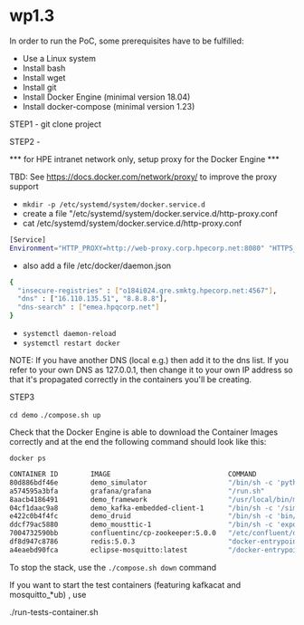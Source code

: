 # wp1.3

In order to run the PoC, some prerequisites have to be fulfilled:

- Use a Linux system
- Install bash
- Install wget
- Install git
- Install Docker Engine (minimal version 18.04)
- Install docker-compose (minimal version 1.23)

STEP1 - git clone project

STEP2 -

*** for HPE intranet network only, setup proxy for the Docker Engine ***

TBD: See https://docs.docker.com/network/proxy/ to improve the proxy support

- `mkdir -p /etc/systemd/system/docker.service.d`
- create a file "/etc/systemd/system/docker.service.d/http-proxy.conf
- cat /etc/systemd/system/docker.service.d/http-proxy.conf

```bash
[Service]
Environment="HTTP_PROXY=http://web-proxy.corp.hpecorp.net:8080" "HTTPS_PROXY=http://web-proxy.corp.hpecorp.net:8080" 

```
- also add a file /etc/docker/daemon.json

```bash
{
  "insecure-registries" : ["o184i024.gre.smktg.hpecorp.net:4567"],
  "dns" : ["16.110.135.51", "8.8.8.8"],
  "dns-search" : ["emea.hpqcorp.net"]
}

```

- `systemctl daemon-reload`
- `systemctl restart docker`

NOTE: If you have another DNS (local e.g.) then add it to the dns list. If you refer to your own DNS as 127.0.0.1, then change it to your own IP address so that it's propagated correctly in the containers you'll be creating.

STEP3

`cd demo`
`./compose.sh up`

Check that the Docker Engine is able to download the Container Images correctly and at the end the following command should look like this:

`docker ps`

```bash
CONTAINER ID        IMAGE                             COMMAND                  CREATED              STATUS              PORTS                                                                                                                                                                                            NAMES
80d886bdf46e        demo_simulator                    "/bin/sh -c 'python …"   About a minute ago   Up About a minute                                                                                                                                                                                                    demo_simulator_1_9a6b22522b2d
a574595a3bfa        grafana/grafana                   "/run.sh"                About a minute ago   Up About a minute   0.0.0.0:3000->3000/tcp                                                                                                                                                                           demo_grafana_1_f528a89706ba
8aacb4186491        demo_framework                    "/usr/local/bin/mvn-…"   About a minute ago   Up About a minute   0.0.0.0:8080->8080/tcp                                                                                                                                                                           demo_framework_1_8ed2f59fa8a8
04cf1daac9a8        demo_kafka-embedded-client-1      "/bin/sh -c '/simul …"   About a minute ago   Up About a minute                                                                                                                                                                                                    demo_kafka-embedded-client-1_1_bcd92305d026
e422c0b4f4fc        demo_druid                        "/bin/sh -c 'bin/sup…"   About a minute ago   Up About a minute   0.0.0.0:1527->1527/tcp, 0.0.0.0:3306->3306/tcp, 0.0.0.0:8200->8200/tcp, 0.0.0.0:9095->9095/tcp, 0.0.0.0:8181->8081/tcp, 0.0.0.0:8182->8082/tcp, 0.0.0.0:8183->8083/tcp, 0.0.0.0:8190->8090/tcp   demo_druid_1_16899f5fe221
ddcf79ac5880        demo_mousttic-1                   "/bin/sh -c 'export …"   About a minute ago   Up About a minute                                                                                                                                                                                                    demo_mousttic-1_1_4f539488f46f
7004732590bb        confluentinc/cp-zookeeper:5.0.0   "/etc/confluent/dock…"   About a minute ago   Up About a minute   2888/tcp, 0.0.0.0:2181->2181/tcp, 3888/tcp                                                                                                                                                       demo_zookeeper_1_c15ceb897905
df8d947c8786        redis:5.0.3                       "docker-entrypoint.s…"   About a minute ago   Up About a minute   0.0.0.0:6379->6379/tcp                                                                                                                                                                           demo_redis_1_27bdf0fbd073
a4eaebd90fca        eclipse-mosquitto:latest          "/docker-entrypoint.…"   About a minute ago   Up About a minute   0.0.0.0:1883->1883/tcp, 0.0.0.0:9001->9001/tcp                                                                                                                                                   demo_mosquitto_1_a74f643e1e61
```

To stop the stack, use the `./compose.sh down` command

If you want to start the test containers (featuring kafkacat and mosquitto_*ub) , use 

./run-tests-container.sh